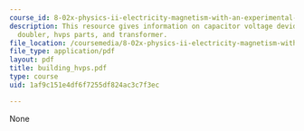 ```yaml
---
course_id: 8-02x-physics-ii-electricity-magnetism-with-an-experimental-focus-spring-2005
description: This resource gives information on capacitor voltage devider, voltage
  doubler, hvps parts, and transformer.
file_location: /coursemedia/8-02x-physics-ii-electricity-magnetism-with-an-experimental-focus-spring-2005/1af9c151e4df6f7255df824ac3c7f3ec_building_hvps.pdf
file_type: application/pdf
layout: pdf
title: building_hvps.pdf
type: course
uid: 1af9c151e4df6f7255df824ac3c7f3ec

---
```

None